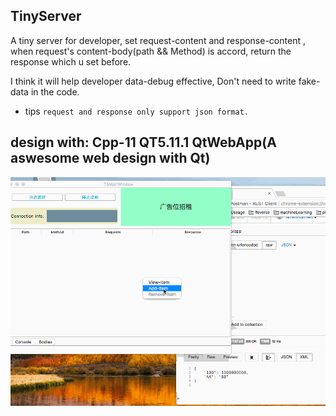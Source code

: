 ## TinyServer
A tiny server for developer, set request-content and response-content , when request's content-body(path && Method) is accord, return the response which u set before.


I think it will help developer data-debug effective, Don't need to write fake-data in the code.

- tips `request and response only support json format.`

## design with: Cpp-11  QT5.11.1  QtWebApp(A aswesome web design with Qt)

![](ProjectProfile/images/profile.gif)

